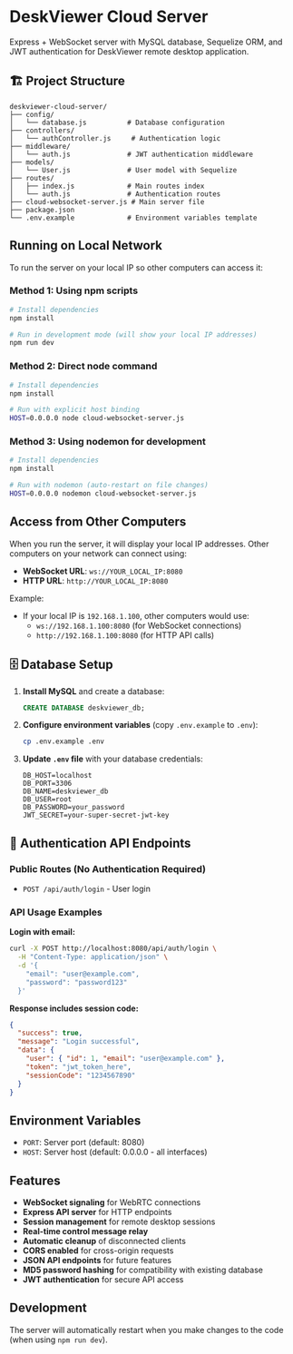 # DeskViewer Cloud Server

Express + WebSocket server with MySQL database, Sequelize ORM, and JWT authentication for DeskViewer remote desktop application.

## 🏗️ Project Structure

```
deskviewer-cloud-server/
├── config/
│   └── database.js          # Database configuration
├── controllers/
│   └── authController.js     # Authentication logic
├── middleware/
│   └── auth.js              # JWT authentication middleware
├── models/
│   └── User.js              # User model with Sequelize
├── routes/
│   ├── index.js             # Main routes index
│   └── auth.js              # Authentication routes
├── cloud-websocket-server.js # Main server file
├── package.json
└── .env.example             # Environment variables template
```

## Running on Local Network

To run the server on your local IP so other computers can access it:

### Method 1: Using npm scripts
```bash
# Install dependencies
npm install

# Run in development mode (will show your local IP addresses)
npm run dev
```

### Method 2: Direct node command
```bash
# Install dependencies
npm install

# Run with explicit host binding
HOST=0.0.0.0 node cloud-websocket-server.js
```

### Method 3: Using nodemon for development
```bash
# Install dependencies
npm install

# Run with nodemon (auto-restart on file changes)
HOST=0.0.0.0 nodemon cloud-websocket-server.js
```

## Access from Other Computers

When you run the server, it will display your local IP addresses. Other computers on your network can connect using:

- **WebSocket URL**: `ws://YOUR_LOCAL_IP:8080`
- **HTTP URL**: `http://YOUR_LOCAL_IP:8080`

Example:
- If your local IP is `192.168.1.100`, other computers would use:
  - `ws://192.168.1.100:8080` (for WebSocket connections)
  - `http://192.168.1.100:8080` (for HTTP API calls)

## 🗄️ Database Setup

1. **Install MySQL** and create a database:
   ```sql
   CREATE DATABASE deskviewer_db;
   ```

2. **Configure environment variables** (copy `.env.example` to `.env`):
   ```bash
   cp .env.example .env
   ```

3. **Update `.env` file** with your database credentials:
   ```env
   DB_HOST=localhost
   DB_PORT=3306
   DB_NAME=deskviewer_db
   DB_USER=root
   DB_PASSWORD=your_password
   JWT_SECRET=your-super-secret-jwt-key
   ```

## 🔐 Authentication API Endpoints

### Public Routes (No Authentication Required)
- `POST /api/auth/login` - User login

### API Usage Examples

**Login with email:**
```bash
curl -X POST http://localhost:8080/api/auth/login \
  -H "Content-Type: application/json" \
  -d '{
    "email": "user@example.com",
    "password": "password123"
  }'
```

**Response includes session code:**
```json
{
  "success": true,
  "message": "Login successful",
  "data": {
    "user": { "id": 1, "email": "user@example.com" },
    "token": "jwt_token_here",
    "sessionCode": "1234567890"
  }
}
```



## Environment Variables

- `PORT`: Server port (default: 8080)
- `HOST`: Server host (default: 0.0.0.0 - all interfaces)

## Features

- **WebSocket signaling** for WebRTC connections
- **Express API server** for HTTP endpoints
- **Session management** for remote desktop sessions
- **Real-time control message relay**
- **Automatic cleanup** of disconnected clients
- **CORS enabled** for cross-origin requests
- **JSON API endpoints** for future features
- **MD5 password hashing** for compatibility with existing database
- **JWT authentication** for secure API access

## Development

The server will automatically restart when you make changes to the code (when using `npm run dev`). 